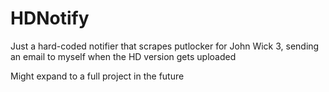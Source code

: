 # HDNotify
Just a hard-coded notifier that scrapes putlocker for John Wick 3, sending an email to myself when the HD version gets uploaded

Might expand to a full project in the future
